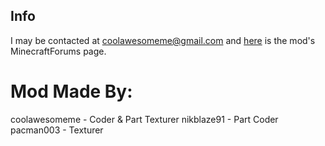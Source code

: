 Info
-------------

I may be contacted at coolawesomeme@gmail.com and [here](http://www.minecraftforum.net/topic/1142468-) is the mod's MinecraftForums page.

Mod Made By:
=============

coolawesomeme - Coder & Part Texturer
nikblaze91 - Part Coder
pacman003 - Texturer